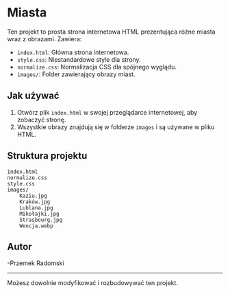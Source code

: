 # Miasta

Ten projekt to prosta strona internetowa HTML prezentująca różne miasta wraz z obrazami. Zawiera:

- `index.html`: Główna strona internetowa.
- `style.css`: Niestandardowe style dla strony.
- `normalize.css`: Normalizacja CSS dla spójnego wyglądu.
- `images/`: Folder zawierający obrazy miast.

## Jak używać

1. Otwórz plik `index.html` w swojej przeglądarce internetowej, aby zobaczyć stronę.
2. Wszystkie obrazy znajdują się w folderze `images` i są używane w pliku HTML.

## Struktura projektu
```
index.html
normalize.css
style.css
images/
    Kaziu.jpg
    Kraków.jpg
    Lublana.jpg
    Mikołajki.jpg
    Strasbourg.jpg
    Wencja.webp
```

## Autor
-Przemek Radomski

---
Możesz dowolnie modyfikować i rozbudowywać ten projekt.
